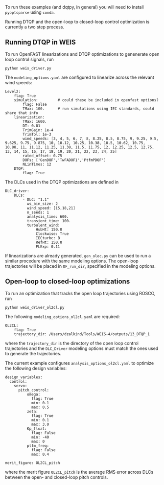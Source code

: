 To run these examples (and dqtpy, in general) you will need to install `pyoptsparse` using `conda`.

Running DTQP and the open-loop to closed-loop control optimization is currently a two step process.

## Running DTQP in WEIS
To run OpenFAST linearizations and DTQP optimizations to genenerate open loop control signals, run
```
python weis_driver.py
```

The `modeling_options.yaml` are configured to linearize across the relevant wind speeds: 
```
Level2:
    flag: True
    simulation:         # could these be included in openfast options?
        flag: False
        TMax: 100.      # run simulations using IEC standards, could share that info
    linearization:
        TMax: 1600.
        DT: 0.01
        TrimGain: 1e-4
        TrimTol: 1e-3
        wind_speeds: [3, 4, 5, 6, 7, 8, 8.25, 8.5, 8.75, 9, 9.25, 9.5, 9.625, 9.75, 9.875, 10, 10.12, 10.25, 10.38, 10.5, 10.62, 10.75, 10.88, 11, 11.12, 11.25, 11.38, 11.5, 11.75, 12, 12.25, 12.5, 12.75, 13, 14, 15, 16, 17, 18, 19, 20, 21, 22, 23, 24, 25]
        rated_offset: 0.75
        DOFs: ['GenDOF','TwFADOF1','PtfmPDOF']
        NLinTimes: 12
    DTQP:
        flag: True
```

The DLCs used in the DTQP optimizations are defined in
```
DLC_driver:
    DLCs:
        - DLC: "1.1"
          ws_bin_size: 2
          wind_speed: [15,18,21]
          n_seeds: 1
          analysis_time: 600.
          transient_time: 100.
          turbulent_wind:
              HubHt: 150.0
              Clockwise: True
              IECturbc: B
              RefHt: 150.0
              PLExp: 0.11
```

If linearizations are already generated, `gen_oloc.py` can be used to run a similar procedure with the same modeling options.
The open-loop trajectories will be placed in `OF_run_dir`, specified in the modeling options.

## Open-loop to closed-loop optimizations
To run an optimization that tracks the open loop trajectories using ROSCO, run 
```
python weis_driver_ol2cl.py
```

The following `modeling_options_ol2cl.yaml` are required:
```
OL2CL:
    flag: True
    trajectory_dir: /Users/dzalkind/Tools/WEIS-4/outputs/13_DTQP_1
```
where the `trajectory_dir` is the directory of the open loop control trajectories and the `DLC_Driver` modeling options must match the ones used to generate the trajectories.

The current example configures `analysis_options_ol2cl.yaml` to optimize the following design variables:
```
design_variables:
  control:
    servo:
      pitch_control:
          omega:
            flag: True
            min: 0.1
            max: 0.5
          zeta:
            flag: True
            min: 0.1
            max: 3.0
          Kp_float:
            flag: False
            min: -40
            max: 0
          ptfm_freq:
            flag: False
            max: 0.4

merit_figure: OL2CL_pitch
```
where the merit figure `OL2CL_pitch` is the average RMS error across DLCs between the open- and closed-loop pitch controls.
